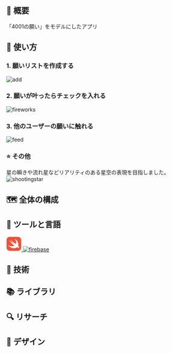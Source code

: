 ## 💬 概要
「4001の願い」をモデルにしたアプリ

## 📃 使い方
### 1. 願いリストを作成する
![add](https://user-images.githubusercontent.com/98724087/151975924-b7a6d1f1-f037-49b2-85a8-0e0889bfeef4.gif)
<br>
### 2. 願いが叶ったらチェックを入れる
![fireworks](https://user-images.githubusercontent.com/98724087/151976022-0abc1860-4dbe-47ef-940e-ad2b236b37c6.gif)
<br>
### 3. 他のユーザーの願いに触れる
![feed](https://user-images.githubusercontent.com/98724087/151976113-49257927-0e4f-41a6-b13a-786ba458801b.gif)

### ⭐️ その他
星の瞬きや流れ星などリアリティのある星空の表現を目指しました。<br>
![shootingstar](https://user-images.githubusercontent.com/98724087/151976229-30607a07-9b40-428d-9b25-38b0d8688a71.gif)

## 🗺 全体の構成

## 🔧 ツールと言語
<a href="https://developer.apple.com/swift/" target="_blank" rel="noreferrer"> <img src="https://raw.githubusercontent.com/devicons/devicon/master/icons/swift/swift-original.svg" alt="swift" width="40" height="40"/> </a>
<a href="https://firebase.google.com/" target="_blank" rel="noreferrer"> <img src="https://www.vectorlogo.zone/logos/firebase/firebase-icon.svg" alt="firebase" width="40" height="40"/> </a>

## 📝 技術

## 📚 ライブラリ

## 🔍 リサーチ

## 🎨  デザイン
